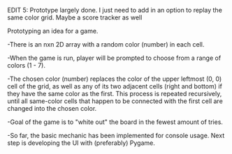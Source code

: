 EDIT 5: Prototype largely done. I just need to add in an option to replay the same color grid. Maybe a score tracker as well

Prototyping an idea for a game.

-There is an nxn 2D array with a random color (number) in each cell. 

-When the game is run, player will be prompted to choose from a range of colors (1 - 7). 

-The chosen color (number) replaces the color of the upper leftmost (0, 0) cell of the grid, as well as any of its two adjacent cells (right and bottom) if they have the same color as the first. This process is repeated recursively, until all same-color cells that happen to be connected with the first cell are changed into the chosen color. 

-Goal of the game is to "white out" the board in the fewest amount of tries.

-So far, the basic mechanic has been implemented for console usage. Next step is developing the UI with (preferably) Pygame.

